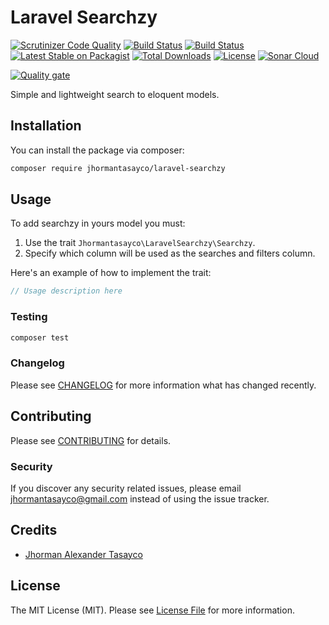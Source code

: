 # Laravel Searchzy

[![Scrutinizer Code Quality](https://scrutinizer-ci.com/g/jhormantasayco/laravel-searchzy/badges/quality-score.png?b=master)](https://scrutinizer-ci.com/g/jhormantasayco/laravel-searchzy/?branch=master)
[![Build Status](https://scrutinizer-ci.com/g/jhormantasayco/laravel-searchzy/badges/build.png?b=master)](https://scrutinizer-ci.com/g/jhormantasayco/laravel-searchzy/build-status/master)
[![Build Status](https://travis-ci.org/jhormantasayco/laravel-searchzy.svg?branch=master)](https://travis-ci.org/jhormantasayco/laravel-searchzy.svg?branch=master)
[![Latest Stable on Packagist](https://poser.pugx.org/jhormantasayco/laravel-searchzy/v/stable)](https://packagist.org/packages/jhormantasayco/laravel-searchzy)
[![Total Downloads](https://poser.pugx.org/jhormantasayco/laravel-searchzy/downloads)](https://packagist.org/packages/jhormantasayco/laravel-searchzy)
[![License](https://poser.pugx.org/jhormantasayco/laravel-searchzy/license)](https://packagist.org/packages/jhormantasayco/laravel-searchzy)
[![Sonar Cloud](https://sonarcloud.io/api/project_badges/measure?project=jhormantasayco_laravel-searchzy&metric=alert_status)](https://sonarcloud.io/dashboard?id=jhormantasayco_laravel-searchzy)

[![Quality gate](https://sonarcloud.io/api/project_badges/quality_gate?project=jhormantasayco_laravel-searchzy)](https://sonarcloud.io/dashboard?id=jhormantasayco_laravel-searchzy)

Simple and lightweight search to eloquent models.

## Installation

You can install the package via composer:

```bash
composer require jhormantasayco/laravel-searchzy
```

## Usage

To add searchzy in yours model you must:

1. Use the trait `Jhormantasayco\LaravelSearchzy\Searchzy`.
2. Specify which column will be used as the searches and filters column.

Here's an example of how to implement the trait:

``` php
// Usage description here
```

### Testing

``` bash
composer test
```

### Changelog

Please see [CHANGELOG](CHANGELOG.md) for more information what has changed recently.

## Contributing

Please see [CONTRIBUTING](CONTRIBUTING.md) for details.

### Security

If you discover any security related issues, please email jhormantasayco@gmail.com instead of using the issue tracker.

## Credits

- [Jhorman Alexander Tasayco](https://github.com/jhormantasayco)

## License

The MIT License (MIT). Please see [License File](LICENSE.md) for more information.

